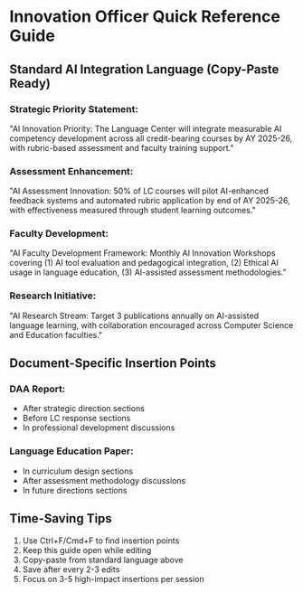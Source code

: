 # Innovation Officer Quick Reference Guide

## Standard AI Integration Language (Copy-Paste Ready)

### Strategic Priority Statement:
"AI Innovation Priority: The Language Center will integrate measurable AI competency development across all credit-bearing courses by AY 2025-26, with rubric-based assessment and faculty training support."

### Assessment Enhancement:
"AI Assessment Innovation: 50% of LC courses will pilot AI-enhanced feedback systems and automated rubric application by end of AY 2025-26, with effectiveness measured through student learning outcomes."

### Faculty Development:
"AI Faculty Development Framework: Monthly AI Innovation Workshops covering (1) AI tool evaluation and pedagogical integration, (2) Ethical AI usage in language education, (3) AI-assisted assessment methodologies."

### Research Initiative:
"AI Research Stream: Target 3 publications annually on AI-assisted language learning, with collaboration encouraged across Computer Science and Education faculties."

## Document-Specific Insertion Points

### DAA Report:
- After strategic direction sections
- Before LC response sections
- In professional development discussions

### Language Education Paper:
- In curriculum design sections
- After assessment methodology discussions
- In future directions sections

## Time-Saving Tips
1. Use Ctrl+F/Cmd+F to find insertion points
2. Keep this guide open while editing
3. Copy-paste from standard language above
4. Save after every 2-3 edits
5. Focus on 3-5 high-impact insertions per session
